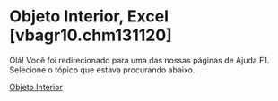 
# Objeto Interior, Excel [vbagr10.chm131120]

Olá! Você foi redirecionado para uma das nossas páginas de Ajuda F1. Selecione o tópico que estava procurando abaixo.

[Objeto Interior](http://msdn.microsoft.com/library/13a4801e-f121-2a43-cd61-cf3ac9325197%28Office.15%29.aspx)
